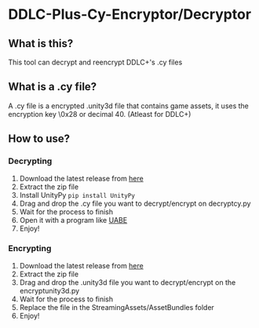 #  DDLC-Plus-Cy-Encryptor/Decryptor

## What is this?

This tool can decrypt and reencrypt DDLC+'s .cy files

## What is a .cy file?

A .cy file is a encrypted .unity3d file that contains game assets, it uses the encryption key \0x28 or decimal 40. (Atleast for DDLC+)

## How to use?

### Decrypting
1. Download the latest release from [here](https://github.com/GuglioIsStupid/DDLC-Plus-Cy-Encryptor-Decryptor/releases/latest)
2. Extract the zip file
3. Install UnityPy `pip install UnityPy`
4. Drag and drop the .cy file you want to decrypt/encrypt on decryptcy.py 
5. Wait for the process to finish
6. Open it with a program like [UABE](https://github.com/SeriousCache/UABE)
7. Enjoy!

### Encrypting
1. Download the latest release from [here](https://github.com/GuglioIsStupid/DDLC-Plus-Cy-Encryptor-Decryptor/releases/latest)
2. Extract the zip file
3. Drag and drop the .unity3d file you want to decrypt/encrypt on the encryptunity3d.py 
4. Wait for the process to finish
5. Replace the file in the StreamingAssets/AssetBundles folder
6. Enjoy!
